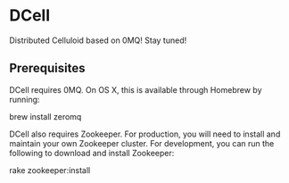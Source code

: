 DCell
=====

Distributed Celluloid based on 0MQ! Stay tuned!

Prerequisites
-------------

DCell requires 0MQ. On OS X, this is available through Homebrew by running:

  brew install zeromq

DCell also requires Zookeeper. For production, you will need to install and
maintain your own Zookeeper cluster. For development, you can run the
following to download and install Zookeeper:

  rake zookeeper:install
